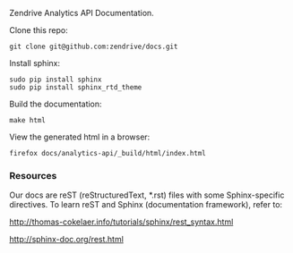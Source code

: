 Zendrive Analytics API Documentation.

Clone this repo:
```
git clone git@github.com:zendrive/docs.git
```

Install sphinx:
```
sudo pip install sphinx
sudo pip install sphinx_rtd_theme
```

Build the documentation:
```
make html
```

View the generated html in a browser:
```
firefox docs/analytics-api/_build/html/index.html
```

### Resources

Our docs are reST (reStructuredText, *.rst) files with some Sphinx-specific directives.
To learn reST and Sphinx (documentation framework), refer to:

http://thomas-cokelaer.info/tutorials/sphinx/rest_syntax.html

http://sphinx-doc.org/rest.html
